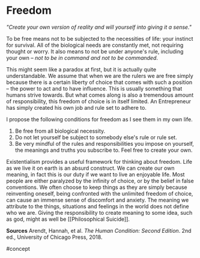# Freedom
*"Create your own version of reality and will yourself into giving it a sense."*

To be free means not to be subjected to the necessities of life: your instinct for survival. All of the biological needs are constantly met, not requiring thought or worry. It also means to not be under anyone's rule, including your own – *not to be in command and not to be commanded*.

This might seem like a paradox at first, but it is actually quite understandable. We assume that when we are the rulers we are free simply because there is a certain liberty of choice that comes with such a position – the power to act and to have influence. This is usually something that humans strive towards. But what comes along is also a tremendous amount of responsibility, this freedom of choice is in itself limited. An Entrepreneur has simply created his own job and rule set to adhere to.

I propose the following conditions for freedom as I see them in my own life.

1. Be free from all biological necessity.
2. Do not let yourself be subject to somebody else's rule or rule set.
3. Be very mindful of the rules and responsibilities you impose on yourself, the meanings and truths you subscribe to. Feel free to create your own.

Existentialism provides a useful framework for thinking about freedom. Life as we live it on earth is an absurd construct. We can create our own meaning, in fact this is our duty if we want to live an enjoyable life. Most people are either paralyzed by the infinity of choice, or by the belief in false conventions. We often choose to keep things as they are simply because reinventing oneself, being confronted with the unlimited freedom of choice, can cause an immense sense of discomfort and anxiety. The meaning we attribute to the things, situations and feelings in the world does not define who we are. Giving the responsibility to create meaning to some idea, such as god, might as well be [[Philosophical Suicide]].

**Sources**
Arendt, Hannah, et al. _The Human Condition: Second Edition_. 2nd ed., University of Chicago Press, 2018.

#concept 